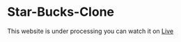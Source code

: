 # Star-Bucks-Clone

This website is under processing 
you can watch it on <a href="[https://099ayuh.github.io/Star-Bucks-Clone/](https://alphacosmiccoder.github.io/Star-Bucks-Clone/)" target="_blank">Live</a>
